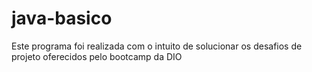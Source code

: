 # java-basico
Este programa foi realizada com o intuito de solucionar os desafios de projeto oferecidos pelo bootcamp da DIO
